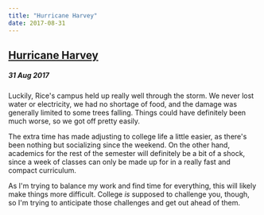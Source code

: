 ```yaml
---
title: "Hurricane Harvey"
date: 2017-08-31
---
```


<h2><a href="http://evandekhayser.com/2017/08/30/hurricane-harvey" class="title">Hurricane Harvey</a></h2>
<h5>31 Aug 2017</h5>

Luckily, Rice's campus held up really well through the storm. We never lost water or electricity, we had no shortage of food, and the damage was generally limited to some trees falling. Things could have definitely been much worse, so we got off pretty easily.

The extra time has made adjusting to college life a little easier, as there's been nothing but socializing since the weekend. On the other hand, academics for the rest of the semester will definitely be a bit of a shock, since a week of classes can only be made up for in a really fast and compact curriculum.

As I'm trying to balance my work and find time for everything, this will likely make things more difficult. College *is* supposed to challenge you, though, so I'm trying to anticipate those challenges and get out ahead of them.
